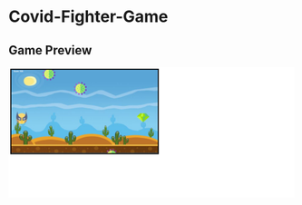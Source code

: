 # Covid-Fighter-Game



## Game Preview

<p align="center">
  <img src="covid1.png" width="700" alt="accessibility text">
</p>


